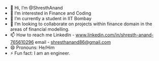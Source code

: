 - 👋 Hi, I’m @ShresthAnand
- 👀 I’m interested in Finance and Coding
- 🌱 I’m currently a student in IIT Bombay 
- 💞️ I’m looking to collaborate on projects within finance domain in the areas of financial modelling.
- 📫 How to reach me LinkedIn - www.linkedin.com/in/shresth-anand-765610296
                     email - shresthanand86@gmail.com
- 😄 Pronouns: He/Him
- ⚡ Fun fact: I am an engineer.

<!---
ShresthAnand/ShresthAnand is a ✨ special ✨ repository because its `README.md` (this file) appears on your GitHub profile.
You can click the Preview link to take a look at your changes.
--->
